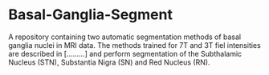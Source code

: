 # Basal-Ganglia-Segment
A repository containing two automatic segmentation methods of basal ganglia nuclei in MRI data. The methods trained for 7T and 3T fiel intensities are described in [.........] and perform segmentation of the Subthalamic Nucleus (STN), Substantia Nigra (SN) and Red Nucleus (RN).
